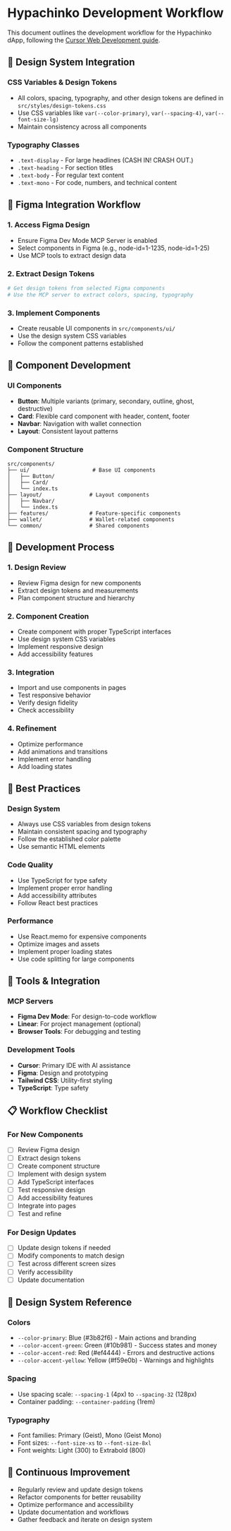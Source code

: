 # Hypachinko Development Workflow

This document outlines the development workflow for the Hypachinko dApp, following the [Cursor Web Development guide](https://docs.cursor.com/en/guides/tutorials/web-development).

## 🎯 **Design System Integration**

### CSS Variables & Design Tokens

- All colors, spacing, typography, and other design tokens are defined in `src/styles/design-tokens.css`
- Use CSS variables like `var(--color-primary)`, `var(--spacing-4)`, `var(--font-size-lg)`
- Maintain consistency across all components

### Typography Classes

- `.text-display` - For large headlines (CASH IN! CRASH OUT.)
- `.text-heading` - For section titles
- `.text-body` - For regular text content
- `.text-mono` - For code, numbers, and technical content

## 🎨 **Figma Integration Workflow**

### 1. Access Figma Design

- Ensure Figma Dev Mode MCP Server is enabled
- Select components in Figma (e.g., node-id=1-1235, node-id=1-25)
- Use MCP tools to extract design data

### 2. Extract Design Tokens

```bash
# Get design tokens from selected Figma components
# Use the MCP server to extract colors, spacing, typography
```

### 3. Implement Components

- Create reusable UI components in `src/components/ui/`
- Use the design system CSS variables
- Follow the component patterns established

## 🧩 **Component Development**

### UI Components

- **Button**: Multiple variants (primary, secondary, outline, ghost, destructive)
- **Card**: Flexible card component with header, content, footer
- **Navbar**: Navigation with wallet connection
- **Layout**: Consistent layout patterns

### Component Structure

```
src/components/
├── ui/                    # Base UI components
│   ├── Button/
│   ├── Card/
│   └── index.ts
├── layout/               # Layout components
│   ├── Navbar/
│   └── index.ts
├── features/             # Feature-specific components
├── wallet/               # Wallet-related components
└── common/               # Shared components
```

## 🚀 **Development Process**

### 1. Design Review

- Review Figma design for new components
- Extract design tokens and measurements
- Plan component structure and hierarchy

### 2. Component Creation

- Create component with proper TypeScript interfaces
- Use design system CSS variables
- Implement responsive design
- Add accessibility features

### 3. Integration

- Import and use components in pages
- Test responsive behavior
- Verify design fidelity
- Check accessibility

### 4. Refinement

- Optimize performance
- Add animations and transitions
- Implement error handling
- Add loading states

## 🎯 **Best Practices**

### Design System

- Always use CSS variables from design tokens
- Maintain consistent spacing and typography
- Follow the established color palette
- Use semantic HTML elements

### Code Quality

- Use TypeScript for type safety
- Implement proper error handling
- Add accessibility attributes
- Follow React best practices

### Performance

- Use React.memo for expensive components
- Optimize images and assets
- Implement proper loading states
- Use code splitting for large components

## 🔧 **Tools & Integration**

### MCP Servers

- **Figma Dev Mode**: For design-to-code workflow
- **Linear**: For project management (optional)
- **Browser Tools**: For debugging and testing

### Development Tools

- **Cursor**: Primary IDE with AI assistance
- **Figma**: Design and prototyping
- **Tailwind CSS**: Utility-first styling
- **TypeScript**: Type safety

## 📋 **Workflow Checklist**

### For New Components

- [ ] Review Figma design
- [ ] Extract design tokens
- [ ] Create component structure
- [ ] Implement with design system
- [ ] Add TypeScript interfaces
- [ ] Test responsive design
- [ ] Add accessibility features
- [ ] Integrate into pages
- [ ] Test and refine

### For Design Updates

- [ ] Update design tokens if needed
- [ ] Modify components to match design
- [ ] Test across different screen sizes
- [ ] Verify accessibility
- [ ] Update documentation

## 🎨 **Design System Reference**

### Colors

- `--color-primary`: Blue (#3b82f6) - Main actions and branding
- `--color-accent-green`: Green (#10b981) - Success states and money
- `--color-accent-red`: Red (#ef4444) - Errors and destructive actions
- `--color-accent-yellow`: Yellow (#f59e0b) - Warnings and highlights

### Spacing

- Use spacing scale: `--spacing-1` (4px) to `--spacing-32` (128px)
- Container padding: `--container-padding` (1rem)

### Typography

- Font families: Primary (Geist), Mono (Geist Mono)
- Font sizes: `--font-size-xs` to `--font-size-8xl`
- Font weights: Light (300) to Extrabold (800)

## 🔄 **Continuous Improvement**

- Regularly review and update design tokens
- Refactor components for better reusability
- Optimize performance and accessibility
- Update documentation and workflows
- Gather feedback and iterate on design system
